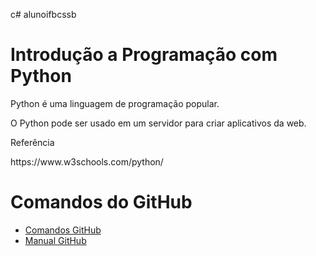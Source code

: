 c# alunoifbcssb

<h1>Introdução a Programação com Python</h1>

<p>Python é uma linguagem de programação popular.

O Python pode ser usado em um servidor para criar aplicativos da web.</p>


<p>Referência</p>
https://www.w3schools.com/python/

<h1>Comandos do GitHub</h1>
<ul>
  <li><a href="https://github.com/sisedusiqueira/alunoifbcssb/blob/main/github-git-cheat-sheet.pdf">Comandos GitHub</li>
  <li><a href="file:///C:/Program%20Files/Git/mingw64/share/doc/git-doc/git-push.html">Manual GitHub</li>
</ul>
